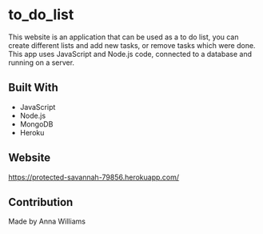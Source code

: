 # to_do_list
This website is an application that can be used as a to do list, you can create different lists and add new tasks, or remove tasks which were done. 
This app uses JavaScript and Node.js code, connected to a database and running on a server.

## Built With
* JavaScript
* Node.js
* MongoDB
* Heroku

## Website
https://protected-savannah-79856.herokuapp.com/

## Contribution
Made by Anna Williams
